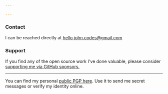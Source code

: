 ```yaml
---

---
```



### Contact

I can be reached directly at hello.john.codes@gmail.com

### Support

If you find any of the open source work I've done valuable,
please consider [supporting me via GitHub sponsors.](https://github.com/sponsors/jpmcb)

---

You can find my personal [public PGP here](/pgp-key.txt).
Use it to send me secret messages or verify my identity online.

